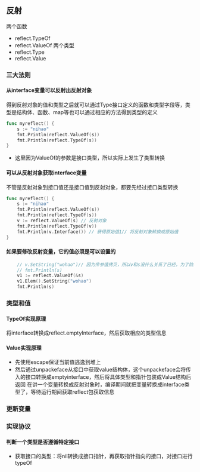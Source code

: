 ## 反射
两个函数
- reflect.TypeOf
- reflect.ValueOf
两个类型
- reflect.Type
- reflect.Value
### 三大法则
#### 从interface变量可以反射出反射对象
得到反射对象的值和类型之后就可以通过Type接口定义的函数和类型字段等，类型是结构体、函数、map等也可以通过相应的方法得到类型的定义
```go
func myreflect() {
	s := "nihao"
	fmt.Println(reflect.ValueOf(s))
	fmt.Println(reflect.TypeOf(s))
}
```
- 这里因为ValueOf的参数是接口类型，所以实际上发生了类型转换
#### 可以从反射对象获取interface变量
不管是反射对象到接口值还是接口值到反射对象，都要先经过接口类型转换
```go
func myreflect() {
	s := "nihao"
	fmt.Println(reflect.ValueOf(s))
	fmt.Println(reflect.TypeOf(s))
	v := reflect.ValueOf(s) // 反射对象
	fmt.Println(reflect.TypeOf(v))
	fmt.Println(v.Interface()) // 获得原始值1// 将反射对象转换成原始值
}
```
#### 如果要修改反射变量，它的值必须是可以设置的
```go
	// v.SetString("wohao")// 因为传参值拷贝，所以v和s没什么关系了已经，为了防止错误程序会崩溃
	// fmt.Println(s)
	v1 := reflect.ValueOf(&s)
	v1.Elem().SetString("wohao")
	fmt.Println(s)
```
### 类型和值
#### TypeOf实现原理
将interface转换成reflect.emptyInterface，然后获取相应的类型信息
#### Value实现原理
- 先使用escape保证当前值逃逸到堆上
- 然后通过unpackeface从接口中获取value结构体，这个unpackeface会将传入的接口转换成emptyinterface，然后将具体类型和指针包装成Value结构后返回
在讲一个变量转换成反射对象时，编译期间就把变量转换成interface类型了，等待运行期间获取reflect包获取信息
### 更新变量
### 实现协议
#### 判断一个类型是否遵循特定接口
- 获取接口的类型：将nil转换成接口指针，再获取指针指向的接口，对接口进行typeOf
